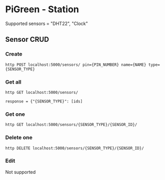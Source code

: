 # PiGreen - Station

Supported sensors = "DHT22", "Clock"

## Sensor CRUD
### Create
`http POST localhost:5000/sensors/ pin={PIN_NUMBER} name={NAME} type={SENSOR_TYPE}`

### Get all
`http GET localhost:5000/sensors/`

`response = {"{SENSOR_TYPE}": [ids]`

### Get one
`http GET localhost:5000/sensors/{SENSOR_TYPE}/{SENSOR_ID}/`

### Delete one
`http DELETE localhost:5000/sensors/{SENSOR_TYPE}/{SENSOR_ID}/`

### Edit
Not supported